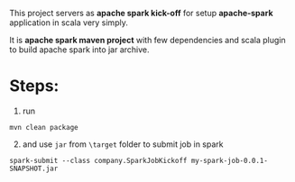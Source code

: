 This project servers as **apache spark kick-off** for setup **apache-spark** application in scala very simply.

It is **apache spark maven project** with few dependencies and scala plugin to build apache spark into jar archive.


# Steps:
1. run

 `mvn clean package`

2. and use `jar` from `\target` folder to submit job in spark

  `spark-submit --class company.SparkJobKickoff my-spark-job-0.0.1-SNAPSHOT.jar`